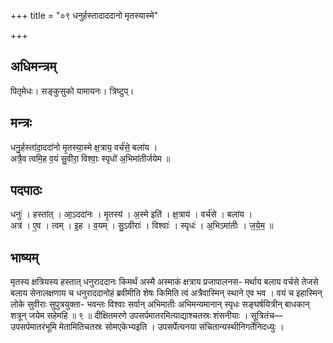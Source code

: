 +++
title = "०९ धनुर्हस्तादाददानो मृतस्यास्मे"

+++
## अधिमन्त्रम्
पितृमेधः। सङ्कुसुको यामायनः। त्रिष्टुप्।

## मन्त्रः
धनु॒र्हस्ता॑दा॒ददा॑नो मृ॒तस्या॒स्मे क्ष॒त्राय॒ वर्च॑से॒ बला॑य ।  
अत्रै॒व त्वमि॒ह व॒यं सु॒वीरा॒ विश्वाः॒ स्पृधो॑ अ॒भिमा॑तीर्जयेम ॥

## पदपाठः
धनुः॑ । हस्ता॑त् । आ॒ऽददा॑नः । मृ॒तस्य॑ । अ॒स्मे इति॑ । क्ष॒त्राय॑ । वर्च॑से । बला॑य ।  
अत्र॑ । ए॒व । त्वम् । इ॒ह । व॒यम् । सु॒ऽवीराः॑ । विश्वाः॑ । स्पृधः॑ । अ॒भिऽमा॑तीः । ज॒ये॒म॒ ॥

## भाष्यम्
मृतस्य क्षत्रियस्य हस्तात् धनुराददानः किमर्थं अस्मै अस्माकं क्षत्राय प्रजापालनस- मर्थाय बलाय वर्चसे तेजसे बलाय सेनालक्षणाय च धनुराददानोहं ब्रवीमीति शेषः किमिति त्वं अत्रैवास्मिन् स्थाने एव भव । वयं च इहास्मिन् लोके सुवीराः सुपुत्रयुक्ता- भवन्तः विश्वाः सर्वान् अभिमातीः अभिमन्यमानान् स्पृधः सङ्घर्षयित्रीन् बाधकान् शत्रून् जयेम सहेमहि ॥ ९ ॥ दीक्षितमरणे उपसर्पमातरमित्याद्याश्चतस्रः शंसनीयाः । सूत्रितंच—उपसर्पमातरंभूमि मेतामितिचतस्रः सोमएकेभ्यइति । उपसर्पेत्यनया संचितान्यस्थीनिगर्तेनिदध्युः ।